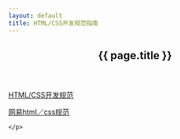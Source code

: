 ```yaml
---
layout: default
title: HTML/CSS开发规范指南
---
```


<header class="blog-header">
	<h2>{{ page.title }}</h2>
</header>
<!-- /header -->

<div class="blog-content">
	<p>
		<a href="//github.com/luozyiii/html-css-guide" target="_blank">HTML/CSS开发规范</a>
	</p>
	<p>
		<a href="//nec.netease.com/standard" title="">网易html／css规范</a>
	</p>
	<p>
		
	</p>
</div>